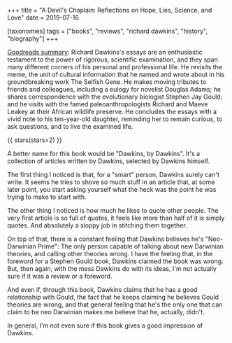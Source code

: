 +++
title = "A Devil's Chaplain: Reflections on Hope, Lies, Science, and Love"
date = 2019-07-16

[taxonomies]
tags = ["books", "reviews", "richard dawkins", "history", "biography"]
+++

[Goodreads summary](https://www.goodreads.com/book/show/61536.A_Devil_s_Chaplain):
Richard Dawkins's essays are an enthusiastic testament to the power of
rigorous, scientific examination, and they span many different corners of his
personal and professional life. He revisits the meme, the unit of cultural
information that he named and wrote about in his groundbreaking work The
Selfish Gene. He makes moving tributes to friends and colleagues, including a
eulogy for novelist Douglas Adams; he shares correspondence with the
evolutionary biologist Stephen Jay Gould; and he visits with the famed
paleoanthropologists Richard and Maeve Leakey at their African wildlife
preserve. He concludes the essays with a vivid note to his ten-year-old
daughter, reminding her to remain curious, to ask questions, and to live the
examined life.

<!-- more -->

{{ stars(stars=2) }}

A better name for this book would be "Dawkins, by Dawkins". It's a collection
of articles written by Dawkins, selected by Dawkins himself.

The first thing I noticed is that, for a "smart" person, Dawkins surely can't
write. It seems he tries to shove so much stuff in an article that, at some
later point, you start asking yourself what the heck was the point he was
trying to make to start with.

The other thing I noticed is how much he likes to quote other people. The very
first article is so full of quotes, it feels like more than half of it is
simply quotes. And absolutely a sloppy job in stitching them together.

On top of that, there is a constant feeling that Dawkins believes he's
"Neo-Darwinian Prime": The only person capable of talking about new Darwinian
theories, and calling other theories wrong. I have the feeling that, in the
foreword for a Stephen Gould book, Dawkins claimed the book was wrong. But,
then again, with the mess Dawkins do with its ideas, I'm not actually sure if
it was a review or a foreword.

And even if, through this book, Dawkins claims that he has a good relationship
with Gould, the fact that he keeps claiming he believes Gould theories are
wrong, and that general feeling that he's the only one that can claim to be
neo Darwinian makes me believe that he, actually, didn't.

In general, I'm not even sure if this book gives a good impression of Dawkins.
